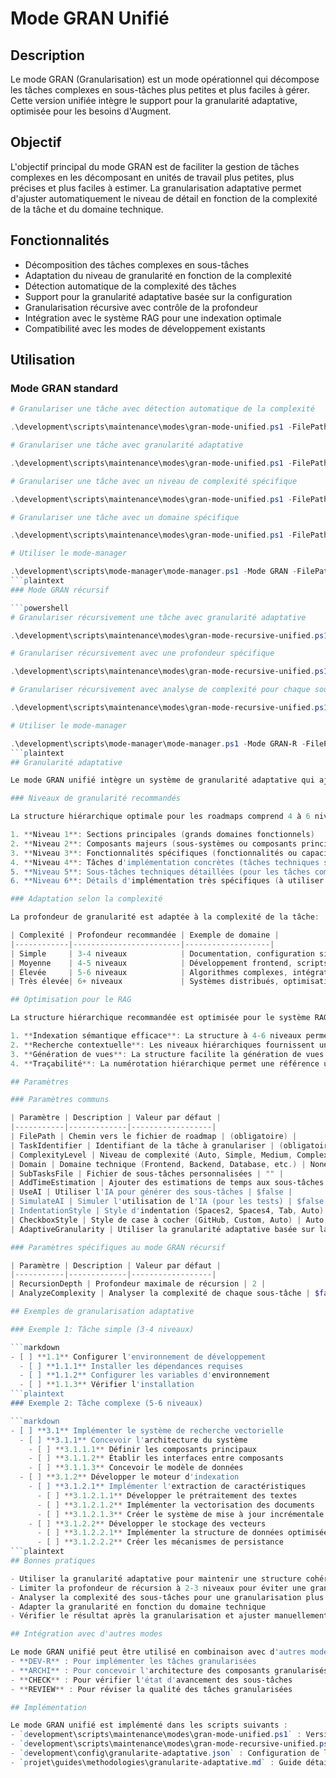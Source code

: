 # Mode GRAN Unifié

## Description

Le mode GRAN (Granularisation) est un mode opérationnel qui décompose les tâches complexes en sous-tâches plus petites et plus faciles à gérer. Cette version unifiée intègre le support pour la granularité adaptative, optimisée pour les besoins d'Augment.

## Objectif

L'objectif principal du mode GRAN est de faciliter la gestion de tâches complexes en les décomposant en unités de travail plus petites, plus précises et plus faciles à estimer. La granularisation adaptative permet d'ajuster automatiquement le niveau de détail en fonction de la complexité de la tâche et du domaine technique.

## Fonctionnalités

- Décomposition des tâches complexes en sous-tâches
- Adaptation du niveau de granularité en fonction de la complexité
- Détection automatique de la complexité des tâches
- Support pour la granularité adaptative basée sur la configuration
- Granularisation récursive avec contrôle de la profondeur
- Intégration avec le système RAG pour une indexation optimale
- Compatibilité avec les modes de développement existants

## Utilisation

### Mode GRAN standard

```powershell
# Granulariser une tâche avec détection automatique de la complexité

.\development\scripts\maintenance\modes\gran-mode-unified.ps1 -FilePath "projet\roadmaps\active\roadmap_active.md" -TaskIdentifier "1.2.3"

# Granulariser une tâche avec granularité adaptative

.\development\scripts\maintenance\modes\gran-mode-unified.ps1 -FilePath "projet\roadmaps\active\roadmap_active.md" -TaskIdentifier "1.2.3" -AdaptiveGranularity

# Granulariser une tâche avec un niveau de complexité spécifique

.\development\scripts\maintenance\modes\gran-mode-unified.ps1 -FilePath "projet\roadmaps\active\roadmap_active.md" -TaskIdentifier "1.2.3" -ComplexityLevel "Complex"

# Granulariser une tâche avec un domaine spécifique

.\development\scripts\maintenance\modes\gran-mode-unified.ps1 -FilePath "projet\roadmaps\active\roadmap_active.md" -TaskIdentifier "1.2.3" -Domain "Backend"

# Utiliser le mode-manager

.\development\scripts\mode-manager\mode-manager.ps1 -Mode GRAN -FilePath "projet\roadmaps\active\roadmap_active.md" -TaskIdentifier "1.2.3" -AdaptiveGranularity
```plaintext
### Mode GRAN récursif

```powershell
# Granulariser récursivement une tâche avec granularité adaptative

.\development\scripts\maintenance\modes\gran-mode-recursive-unified.ps1 -FilePath "projet\roadmaps\active\roadmap_active.md" -TaskIdentifier "1.2.3" -AdaptiveGranularity

# Granulariser récursivement avec une profondeur spécifique

.\development\scripts\maintenance\modes\gran-mode-recursive-unified.ps1 -FilePath "projet\roadmaps\active\roadmap_active.md" -TaskIdentifier "1.2.3" -RecursionDepth 3 -AdaptiveGranularity

# Granulariser récursivement avec analyse de complexité pour chaque sous-tâche

.\development\scripts\maintenance\modes\gran-mode-recursive-unified.ps1 -FilePath "projet\roadmaps\active\roadmap_active.md" -TaskIdentifier "1.2.3" -AnalyzeComplexity -AdaptiveGranularity

# Utiliser le mode-manager

.\development\scripts\mode-manager\mode-manager.ps1 -Mode GRAN-R -FilePath "projet\roadmaps\active\roadmap_active.md" -TaskIdentifier "1.2.3" -AdaptiveGranularity
```plaintext
## Granularité adaptative

Le mode GRAN unifié intègre un système de granularité adaptative qui ajuste automatiquement le niveau de détail en fonction de la complexité de la tâche et du domaine technique. Ce système est basé sur les recommandations définies dans le fichier de configuration `development\config\granularite-adaptative.json`.

### Niveaux de granularité recommandés

La structure hiérarchique optimale pour les roadmaps comprend 4 à 6 niveaux de profondeur:

1. **Niveau 1**: Sections principales (grands domaines fonctionnels)
2. **Niveau 2**: Composants majeurs (sous-systèmes ou composants principaux)
3. **Niveau 3**: Fonctionnalités spécifiques (fonctionnalités ou capacités distinctes)
4. **Niveau 4**: Tâches d'implémentation concrètes (tâches techniques spécifiques)
5. **Niveau 5**: Sous-tâches techniques détaillées (pour les tâches complexes)
6. **Niveau 6**: Détails d'implémentation très spécifiques (à utiliser avec parcimonie)

### Adaptation selon la complexité

La profondeur de granularité est adaptée à la complexité de la tâche:

| Complexité | Profondeur recommandée | Exemple de domaine |
|------------|------------------------|-------------------|
| Simple     | 3-4 niveaux            | Documentation, configuration simple |
| Moyenne    | 4-5 niveaux            | Développement frontend, scripts simples |
| Élevée     | 5-6 niveaux            | Algorithmes complexes, intégration système |
| Très élevée| 6+ niveaux             | Systèmes distribués, optimisation avancée |

## Optimisation pour le RAG

La structure hiérarchique recommandée est optimisée pour le système RAG (Retrieval-Augmented Generation):

1. **Indexation sémantique efficace**: La structure à 4-6 niveaux permet une indexation sémantique optimale.
2. **Recherche contextuelle**: Les niveaux hiérarchiques fournissent un contexte riche pour les recherches.
3. **Génération de vues**: La structure facilite la génération de vues adaptées à différents besoins.
4. **Traçabilité**: La numérotation hiérarchique permet une référence unique à chaque tâche.

## Paramètres

### Paramètres communs

| Paramètre | Description | Valeur par défaut |
|-----------|-------------|------------------|
| FilePath | Chemin vers le fichier de roadmap | (obligatoire) |
| TaskIdentifier | Identifiant de la tâche à granulariser | (obligatoire) |
| ComplexityLevel | Niveau de complexité (Auto, Simple, Medium, Complex, VeryComplex) | Auto |
| Domain | Domaine technique (Frontend, Backend, Database, etc.) | None |
| SubTasksFile | Fichier de sous-tâches personnalisées | "" |
| AddTimeEstimation | Ajouter des estimations de temps aux sous-tâches | $false |
| UseAI | Utiliser l'IA pour générer des sous-tâches | $false |
| SimulateAI | Simuler l'utilisation de l'IA (pour les tests) | $false |
| IndentationStyle | Style d'indentation (Spaces2, Spaces4, Tab, Auto) | Auto |
| CheckboxStyle | Style de case à cocher (GitHub, Custom, Auto) | Auto |
| AdaptiveGranularity | Utiliser la granularité adaptative basée sur la configuration | $true |

### Paramètres spécifiques au mode GRAN récursif

| Paramètre | Description | Valeur par défaut |
|-----------|-------------|------------------|
| RecursionDepth | Profondeur maximale de récursion | 2 |
| AnalyzeComplexity | Analyser la complexité de chaque sous-tâche | $false |

## Exemples de granularisation adaptative

### Exemple 1: Tâche simple (3-4 niveaux)

```markdown
- [ ] **1.1** Configurer l'environnement de développement
  - [ ] **1.1.1** Installer les dépendances requises
  - [ ] **1.1.2** Configurer les variables d'environnement
  - [ ] **1.1.3** Vérifier l'installation
```plaintext
### Exemple 2: Tâche complexe (5-6 niveaux)

```markdown
- [ ] **3.1** Implémenter le système de recherche vectorielle
  - [ ] **3.1.1** Concevoir l'architecture du système
    - [ ] **3.1.1.1** Définir les composants principaux
    - [ ] **3.1.1.2** Établir les interfaces entre composants
    - [ ] **3.1.1.3** Concevoir le modèle de données
  - [ ] **3.1.2** Développer le moteur d'indexation
    - [ ] **3.1.2.1** Implémenter l'extraction de caractéristiques
      - [ ] **3.1.2.1.1** Développer le prétraitement des textes
      - [ ] **3.1.2.1.2** Implémenter la vectorisation des documents
      - [ ] **3.1.2.1.3** Créer le système de mise à jour incrémentale
    - [ ] **3.1.2.2** Développer le stockage des vecteurs
      - [ ] **3.1.2.2.1** Implémenter la structure de données optimisée
      - [ ] **3.1.2.2.2** Créer les mécanismes de persistance
```plaintext
## Bonnes pratiques

- Utiliser la granularité adaptative pour maintenir une structure cohérente
- Limiter la profondeur de récursion à 2-3 niveaux pour éviter une granularisation excessive
- Analyser la complexité des sous-tâches pour une granularisation plus précise
- Adapter la granularité en fonction du domaine technique
- Vérifier le résultat après la granularisation et ajuster manuellement si nécessaire

## Intégration avec d'autres modes

Le mode GRAN unifié peut être utilisé en combinaison avec d'autres modes :
- **DEV-R** : Pour implémenter les tâches granularisées
- **ARCHI** : Pour concevoir l'architecture des composants granularisés
- **CHECK** : Pour vérifier l'état d'avancement des sous-tâches
- **REVIEW** : Pour réviser la qualité des tâches granularisées

## Implémentation

Le mode GRAN unifié est implémenté dans les scripts suivants :
- `development\scripts\maintenance\modes\gran-mode-unified.ps1` : Version standard
- `development\scripts\maintenance\modes\gran-mode-recursive-unified.ps1` : Version récursive
- `development\config\granularite-adaptative.json` : Configuration de la granularité adaptative
- `projet\guides\methodologies\granularite-adaptative.md` : Guide détaillé sur la granularité adaptative
